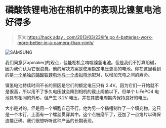 # 磷酸铁锂电池在相机中的表现比镍氢电池好得多

> 原文:[https://hack aday . com/2013/03/23/life po 4-batteries-work-more-better-in-a-camera-than-nimh/](https://hackaday.com/2013/03/23/lifepo4-batteries-work-much-better-in-a-camera-than-nimh/)

![SAMSUNG](../Images/ef9420314f2218b585400c5bdc797589.png)

我们同意[Zapmaker]的观点，佳能相机会啃噬镍氢电池。但是我们不打算用碱，因为我们认为它很浪费。他的解决方案是使用额定电压更高的电池。你在这里看到的是[一个单独的磷酸铁锂电池与一个虚拟电池](http://zapmaker.org/quick/ultimate-rechargable-aa-batteries-for-canon-camera/)配对，以增加充电之间的寿命。

镍氢电池持续时间不长的原因是它们的额定电压只有 2.4V。因为它们一开始就不是很高，所以用不了多久电压就会降到相机的截止阈值以下。但单个 LiFePO4 电池具有相同的外形，但产生 3.2V 电压，并在其放电周期内保持良好的电压。

大小是对的，但是用一个细胞自己不行。他为另一个插槽制作了一个填充物，这只是一个木钉，上面有一个螺丝贯穿其中。这个点被磨平了，还加了一点箔片以确保连接正确。我们很想听听这种产品的长期表现。